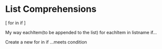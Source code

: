 # List Comprehensions

[<map expression> for <name> in <sequence expression> if <filter expression>]

My way
eachItem(to be appended to the list) for eachItem in listname if...

Create a new <everyItem> for <everyItem> in <oldList> if <everyItem> ...meets condition